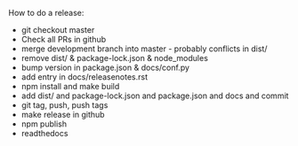 How to do a release:

- git checkout master
- Check all PRs in github
- merge development branch into master - probably conflicts in dist/
- remove dist/ & package-lock.json & node_modules
- bump version in package.json & docs/conf.py
- add entry in docs/releasenotes.rst 
- npm install and make build
- add dist/ and package-lock.json and package.json and docs and commit
- git tag, push, push tags
- make release in github
- npm publish
- readthedocs
